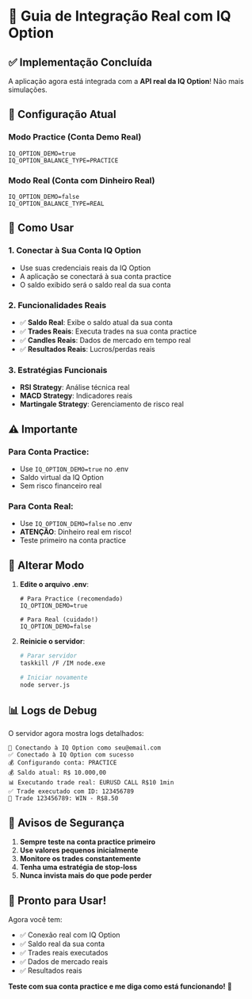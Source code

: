 # 🚀 Guia de Integração Real com IQ Option

## ✅ **Implementação Concluída**

A aplicação agora está integrada com a **API real da IQ Option**! Não mais simulações.

## 🔧 **Configuração Atual**

### Modo Practice (Conta Demo Real)
```env
IQ_OPTION_DEMO=true
IQ_OPTION_BALANCE_TYPE=PRACTICE
```

### Modo Real (Conta com Dinheiro Real)
```env
IQ_OPTION_DEMO=false
IQ_OPTION_BALANCE_TYPE=REAL
```

## 🎯 **Como Usar**

### 1. **Conectar à Sua Conta IQ Option**
- Use suas credenciais reais da IQ Option
- A aplicação se conectará à sua conta practice
- O saldo exibido será o saldo real da sua conta

### 2. **Funcionalidades Reais**
- ✅ **Saldo Real**: Exibe o saldo atual da sua conta
- ✅ **Trades Reais**: Executa trades na sua conta practice
- ✅ **Candles Reais**: Dados de mercado em tempo real
- ✅ **Resultados Reais**: Lucros/perdas reais

### 3. **Estratégias Funcionais**
- **RSI Strategy**: Análise técnica real
- **MACD Strategy**: Indicadores reais
- **Martingale Strategy**: Gerenciamento de risco real

## ⚠️ **Importante**

### Para Conta Practice:
- Use `IQ_OPTION_DEMO=true` no .env
- Saldo virtual da IQ Option
- Sem risco financeiro real

### Para Conta Real:
- Use `IQ_OPTION_DEMO=false` no .env
- **ATENÇÃO**: Dinheiro real em risco!
- Teste primeiro na conta practice

## 🔄 **Alterar Modo**

1. **Edite o arquivo .env**:
   ```env
   # Para Practice (recomendado)
   IQ_OPTION_DEMO=true
   
   # Para Real (cuidado!)
   IQ_OPTION_DEMO=false
   ```

2. **Reinicie o servidor**:
   ```bash
   # Parar servidor
   taskkill /F /IM node.exe
   
   # Iniciar novamente
   node server.js
   ```

## 📊 **Logs de Debug**

O servidor agora mostra logs detalhados:
```
🔗 Conectando à IQ Option como seu@email.com
✅ Conectado à IQ Option com sucesso
💰 Configurando conta: PRACTICE
💰 Saldo atual: R$ 10.000,00
📊 Executando trade real: EURUSD CALL R$10 1min
✅ Trade executado com ID: 123456789
🎯 Trade 123456789: WIN - R$8.50
```

## 🚨 **Avisos de Segurança**

1. **Sempre teste na conta practice primeiro**
2. **Use valores pequenos inicialmente**
3. **Monitore os trades constantemente**
4. **Tenha uma estratégia de stop-loss**
5. **Nunca invista mais do que pode perder**

## 🎉 **Pronto para Usar!**

Agora você tem:
- ✅ Conexão real com IQ Option
- ✅ Saldo real da sua conta
- ✅ Trades reais executados
- ✅ Dados de mercado reais
- ✅ Resultados reais

**Teste com sua conta practice e me diga como está funcionando!** 🚀

